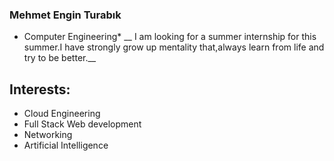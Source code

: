 ### Mehmet Engin Turabık
* Computer Engineering*
__ I am looking for a summer internship for this summer.I have strongly grow up mentality that,always learn from life and try to be better.__
## Interests:
- Cloud Engineering
- Full Stack Web development
- Networking
- Artificial Intelligence

